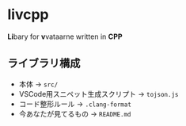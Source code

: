 # livcpp
**Li**bary for **v**vataarne written in **CPP**

## ライブラリ構成
* 本体 → `src/`
* VSCode用スニペット生成スクリプト → `tojson.js`
* コード整形ルール → `.clang-format`
* 今あなたが見てるもの → `README.md`
